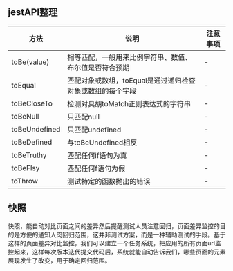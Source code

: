 ## jestAPI整理

| 方法 | 说明 | 注意事项 |
| --- | --- | --- |
| toBe(value) | 相等匹配，一般用来比例字符串、数值、布尔值是否符合预期 | - |
| toEqual | 匹配对象或数组，toEqual是通过递归检查对象或数组的每个字段 | - |
| toBeCloseTo | 检测对具胡toMatch正则表达式的字符串 | - |
| toBeNull | 只匹配null | - |
| toBeUndefined | 只匹配undefined | - |
| toBeDefined | 与toBeUndefined相反 | - |
| toBeTruthy | 匹配任何if语句为真 | - |
| toBeFlsy | 匹配任何f语句为假 | - |
| toThrow | 测试特定的函数抛出的错误 | - |


## 快照
快照，能自动对比页面之间的差异然后提醒测试人员注意回归，页面差异监控的目的是方便的通知人肉回归范围，这并非测试方案，而是一种辅助测试的手段。基于这样的页面差异对比监控，我们可以建立一个任务系统，把应用的所有页面url监控起来，这样每次版本迭代提交代码后，系统就能自动告诉我们，哪些页面的元素展现发生了改变，用于确定回归范围。

